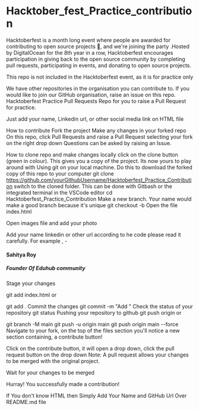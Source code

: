 # Hacktober_fest_Practice_contribution
Hacktoberfest is a month long event where people are awarded for contributing to open source projects 🙌, and we're joining the party .Hosted by DigitalOcean for the 8th year in a row, Hacktoberfest encourages participation in giving back to the open source community by completing pull requests, participating in events, and donating to open source projects.

This repo is not included in the Hacktoberfest event, as it is for practice only

We have other repositories in the organisation you can contribute to. If you would like to join our GitHub organisation, raise an issue on this repo.
Hacktoberfest Practice Pull Requests
Repo for you to raise a Pull Request for practice.

Just add your name, Linkedin url, or other social media link on HTML file

How to contribute
Fork the project
Make any changes in your forked repo
On this repo, click Pull Requests and raise a Pull Request selecting your fork on the right drop down
Questions can be asked by raising an Issue.

How to clone repo and make changes locally
  click on the clone button (green in colour). This gives you a copy of the project. Its now yours to play around with
Using git on your local machine. Do this to download the forked copy of this repo to your computer
  git clone https://github.com/yourGithubUsername/Hacktoberfest_Practice_Contribution
switch to the cloned folder. This can be done with Gitbash or the integrated terminal in the VSCode editor
  cd Hacktoberfest_Practice_Contribution
Make a new branch. Your name would make a good branch because it's unique
  git checkout -b <name of new branch>
Open the file index.html

Open images file and add your photo

Add your name linkedin or other url according to he code please read it carefully.
For example , - <div class="contentBx"> <h4>Sahitya Roy</h4> <h5>Founder Of Eduhub community</h5> </div> <div class="sci"> <a href="https://linkedin.com/in/sahitya-roy-244b941a2/"><i class="fa fa-linkedin" aria-hidden="true"></i></a> <a href="https://twitter.com/SahityaRoy07"><i class="fa fa-twitter" aria-hidden="true"></i></a> <a href="https://www.youtube.com/channel/UCqXTIC8hmyigUtYGVykQsug"><i class="fa fa-youtube" aria-hidden="true"></i></a> </div> </div> </div>

Stage your changes

  git add index.html
or

  git add .
Commit the changes
  git commit -m "Add <your-github-username>"
Check the status of your repository
  git status
Pushing your repository to github
  git push origin <name of your branch>
or

  git branch -M main
  git push -u origin main
  git push origin main --force
Navigate to your fork, on the top of the files section you'll notice a new section containing, a contribute button!

Click on the contribute button, it will open a drop down, click the pull request button on the drop down Note: A pull request allows your changes to be merged with the original project.

Wait for your changes to be merged

Hurray! You successfully made a contribution!

If You don't know HTML then Simply Add Your Name and GitHub Url Over README.md file
